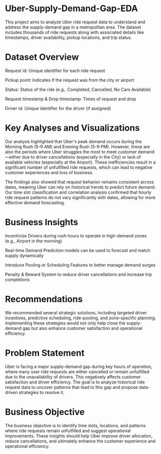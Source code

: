 # Uber-Supply-Demand-Gap-EDA
This project aims to analyze Uber ride request data to understand and address the supply-demand gap in a metropolitan area. The dataset includes thousands of ride requests along with associated details like timestamps, driver availability, pickup locations, and trip status.

# Dataset Overview
Request id: Unique identifier for each ride request

Pickup point: Indicates if the request was from the city or airport

Status: Status of the ride (e.g., Completed, Cancelled, No Cars Available)

Request timestamp & Drop timestamp: Times of request and drop

Driver id: Unique identifier for the driver (if assigned)

# Key Analyses and Visualizations
Our analysis highlighted that Uber's peak demand occurs during the Morning Rush (5–9 AM) and Evening Rush (5–9 PM). However, these are also the periods where Uber struggles the most to meet customer demand—either due to driver cancellations (especially in the City) or lack of available vehicles (especially at the Airport). These inefficiencies result in a significant number of unfulfilled ride requests, which can lead to negative customer experiences and loss of business.

The findings also showed that request behavior remains consistent across dates, meaning Uber can rely on historical trends to predict future demand. Our time slot classification and correlation analysis confirmed that hourly ride request patterns do not vary significantly with dates, allowing for more effective demand forecasting.

# Business Insights
Incentivize Drivers during rush hours to operate in high-demand zones (e.g., Airport in the morning)

Real-time Demand Prediction models can be used to forecast and match supply dynamically

Introduce Pooling or Scheduling Features to better manage demand surges

Penalty & Reward System to reduce driver cancellations and increase trip completions

# Recommendations
We recommended several strategic solutions, including targeted driver incentives, predictive scheduling, ride-pooling, and zone-specific planning. Implementing these strategies would not only help close the supply-demand gap but also enhance customer satisfaction and operational efficiency.

# Problem Statement
Uber is facing a major supply-demand gap during key hours of operation, where many user ride requests are either cancelled or remain unfulfilled due to the unavailability of drivers. This negatively affects customer satisfaction and driver efficiency. The goal is to analyze historical ride request data to uncover patterns that lead to this gap and propose data-driven strategies to resolve it.

# Business Objective
The business objective is to identify time slots, locations, and patterns where ride requests remain unfulfilled and suggest operational improvements. These insights should help Uber improve driver allocation, reduce cancellations, and ultimately enhance the customer experience and operational efficiency.
